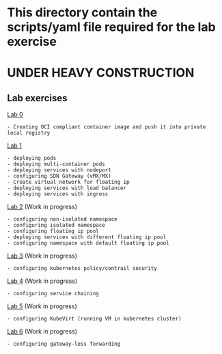 # This directory contain the scripts/yaml file required for the lab exercise 
# UNDER HEAVY CONSTRUCTION

## Lab exercises

[Lab 0](lab0/README.md)

    - Creating OCI compliant container image and push it into private local registry

[Lab 1](lab1/README.md) 

    - deploying pods 
    - deploying multi-container pods
    - deploying services with nodeport
    - configuring SDN Gateway (vMX/MX)
    - Create virtual network for floating ip
    - deploying services with load balancer
    - deploying services with ingress

[Lab 2](lab2/README.md) (Work in progress)

    - configuring non-isolated namespace
    - configuring isolated namespace
    - configuring floating ip pool
    - deploying services with different floating ip pool
    - configuring namespace with default floating ip pool

[Lab 3](lab3/README.md) (Work in progress)

    - configuring kubernetes policy/contrail security

[Lab 4](lab4/README.md) (Work in progress)

    - configuring service chaining

[Lab 5](lab5/README.md) (Work in progress)

    - configuring KubeVirt (running VM in kubernetes cluster)

[Lab 6](lab5/README.md) (Work in progress)

    - configuring gateway-less forwarding

